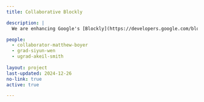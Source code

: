 ```yaml
---
title: Collaborative Blockly

description: |
  We are enhancing Google's [Blockly](https://developers.google.com/blockly) programming environment with functionality to create virtual spaces where autistic youth can learn to work with others through scaffolded, supportive interactions. Our system will help them manage how and when they interact with each other, for example by building collaboration skills in stages in which they can code in the same project but maintain a carefully scaffolded separation of effort. This will ease the coordination skills required to simultaneously edit code with one another and scaffold the social interactions required to integrate independent work into a shared project. 

people: 
  - collaborator-matthew-boyer
  - grad-siyun-wen
  - ugrad-akeil-smith  
  
layout: project
last-updated: 2024-12-26
no-link: true
active: true

---
```

